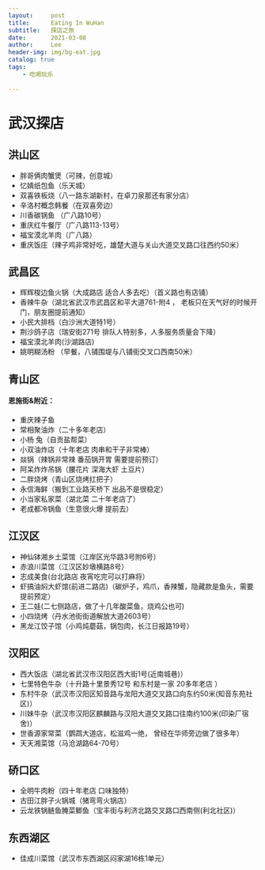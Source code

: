 ```yaml
---
layout:     post
title:      Eating In WuHan
subtitle:   探店之旅
date:       2021-03-08
author:     Lee
header-img: img/bg-eat.jpg
catalog: true
tags:
    - 吃喝玩乐
    
---
```






# 武汉探店

## 洪山区

- 胖哥俩肉蟹煲（可辣，创意城）
- 忆婧纸包鱼（乐天城）
- 双喜铁板烧（八一路东湖新村，在卓刀泉那还有家分店）
- 辛洛村概念韩餐（在双喜旁边）
- 川香碳锅鱼 （广八路10号）
- 重庆红牛餐厅（广八路113-13号）
- 福宝漠北羊肉（广八路）
- 重庆饭庄（辣子鸡非常好吃，雄楚大道与关山大道交叉路口往西约50米）

## 武昌区

- 辉辉梭边鱼火锅（大成路店 适合人多去吃）（首义路也有店铺）
- 香辣牛杂（湖北省武汉市武昌区和平大道761-附4 ， 老板只在天气好的时候开门，朋友圈提前通知）
- 小民大排档（白沙洲大道特1号）
- 荆沙鸽子店（瑞安街271号 排队人特别多，人多服务质量会下降）
- 福宝漠北羊肉(沙湖路店)
- 姚明糊汤粉 （早餐，八铺围堤与八铺街交叉口西南50米）

## 青山区

#### 恩施街&附近：

- 重庆辣子鱼
- 常相聚油炸（二十多年老店）
- 小杨 兔（自贡盐帮菜）
-  小双油炸店（十年老店 肉串和干子非常棒）
- 燚锅（辣锅非常辣 番茄锅开胃 需要提前预订）
- 阿呆炸炸吊锅（腰花片 深海大虾 土豆片）
- 二胖烧烤（青山区烧烤扛把子）
- 永信海鲜（搬到工业路天桥下  出品不是很稳定）
- 小当家私家菜（湖北菜 二十年老店了）
- 老成都冷锅鱼（生意很火爆 提前去）

## 江汉区

- 神仙钵湘乡土菜馆（江岸区光华路3号附6号）
- 赤浪川菜馆（江汉区妙墩横路8号）
- 志成美食(台北路店 夜宵吃完可以打麻将）
- 虾搞油焖大虾馆(前进二路店)（碳炉子，鸡爪，香辣蟹，隐藏款是鱼头，需要提前预定）
- 王二娃(二七侧路店，做了十几年酸菜鱼，烧鸡公也可)
- 小四烧烤（丹水池街街道解放大道2603号）
- 黑龙江饺子馆（小鸡炖蘑菇，锅包肉，长江日报路19号）

## 汉阳区

- 西大饭店（湖北省武汉市汉阳区西大街1号(近南城巷)）
- 七里特色牛杂（十升路十里景秀12号 和东村是一家 20多年老店 ）
- 东村牛杂（武汉市汉阳区知音路与龙阳大道交叉路口向东约50米(知音东苑社区)）
- 川妹牛杂（武汉市汉阳区麒麟路与汉阳大道交叉路口往南约100米(印染厂宿舍)）
- 世香源家常菜（鹦鹉大道店，松滋鸡一绝， 曾经在华师旁边做了很多年）
- 天天湘菜馆（马沧湖路64-70号）

## 硚口区

- 全明牛肉粉（四十年老店 口味独特）
- 古田江胖子火锅城（猪弯弯火锅店）
- 云龙铁锅鲢鱼腌菜鲫鱼（宝丰街与利济北路交叉路口西南侧(利北社区)）

## 东西湖区

- 佳成川菜馆（武汉市东西湖区闷家湖16栋1单元）

  

  